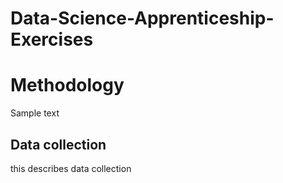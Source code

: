 # Data-Science-Apprenticeship-Exercises

# Methodology

Sample text

## Data collection

this describes data collection
